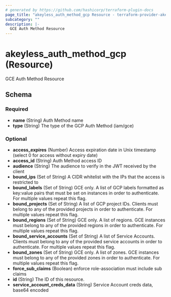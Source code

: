 ```yaml
---
# generated by https://github.com/hashicorp/terraform-plugin-docs
page_title: "akeyless_auth_method_gcp Resource - terraform-provider-akeyless"
subcategory: ""
description: |-
  GCE Auth Method Resource
---
```


# akeyless_auth_method_gcp (Resource)

GCE Auth Method Resource



<!-- schema generated by tfplugindocs -->
## Schema

### Required

- **name** (String) Auth Method name
- **type** (String) The type of the GCP Auth Method (iam/gce)

### Optional

- **access_expires** (Number) Access expiration date in Unix timestamp (select 0 for access without expiry date)
- **access_id** (String) Auth Method access ID
- **audience** (String) The audience to verify in the JWT received by the client
- **bound_ips** (Set of String) A CIDR whitelist with the IPs that the access is restricted to
- **bound_labels** (Set of String) GCE only. A list of GCP labels formatted as key:value pairs that must be set on instances in order to authenticate. For multiple values repeat this flag.
- **bound_projects** (Set of String) A list of GCP project IDs. Clients must belong to any of the provided projects in order to authenticate. For multiple values repeat this flag.
- **bound_regions** (Set of String) GCE only. A list of regions. GCE instances must belong to any of the provided regions in order to authenticate. For multiple values repeat this flag.
- **bound_service_accounts** (Set of String) A list of Service Accounts. Clients must belong to any of the provided service accounts in order to authenticate. For multiple values repeat this flag.
- **bound_zones** (Set of String) GCE only. A list of zones. GCE instances must belong to any of the provided zones in order to authenticate. For multiple values repeat this flag.
- **force_sub_claims** (Boolean) enforce role-association must include sub claims
- **id** (String) The ID of this resource.
- **service_account_creds_data** (String) Service Account creds data, base64 encoded


